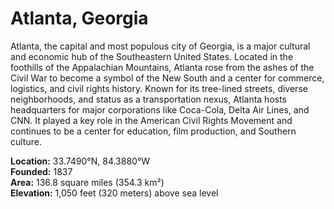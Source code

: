 # Atlanta, Georgia

Atlanta, the capital and most populous city of Georgia, is a major cultural and economic hub of the Southeastern United States. Located in the foothills of the Appalachian Mountains, Atlanta rose from the ashes of the Civil War to become a symbol of the New South and a center for commerce, logistics, and civil rights history. Known for its tree-lined streets, diverse neighborhoods, and status as a transportation nexus, Atlanta hosts headquarters for major corporations like Coca-Cola, Delta Air Lines, and CNN. It played a key role in the American Civil Rights Movement and continues to be a center for education, film production, and Southern culture.

**Location:** 33.7490°N, 84.3880°W  
**Founded:** 1837  
**Area:** 136.8 square miles (354.3 km²)  
**Elevation:** 1,050 feet (320 meters) above sea level
